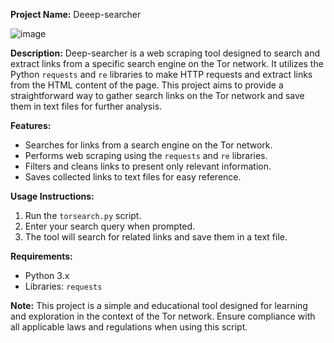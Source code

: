 **Project Name:**
Deeep-searcher

![image](https://github.com/G0dsp/deep-searcher/assets/88639130/76ad1105-d57c-46f7-bdee-e4350920b3a3)

**Description:**
Deep-searcher is a web scraping tool designed to search and extract links from a specific search engine on the Tor network. It utilizes the Python `requests` and `re` libraries to make HTTP requests and extract links from the HTML content of the page. This project aims to provide a straightforward way to gather search links on the Tor network and save them in text files for further analysis.

**Features:**
- Searches for links from a search engine on the Tor network.
- Performs web scraping using the `requests` and `re` libraries.
- Filters and cleans links to present only relevant information.
- Saves collected links to text files for easy reference.

**Usage Instructions:**
1. Run the `torsearch.py` script.
2. Enter your search query when prompted.
3. The tool will search for related links and save them in a text file.

**Requirements:**
- Python 3.x
- Libraries: `requests`

**Note:**
This project is a simple and educational tool designed for learning and exploration in the context of the Tor network. Ensure compliance with all applicable laws and regulations when using this script.
